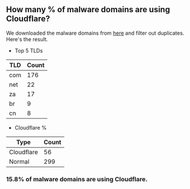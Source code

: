 ## How many % of malware domains are using Cloudflare?


We downloaded the malware domains from [here](https://urlhaus.abuse.ch) and filter out duplicates.
Here's the result.


[//]: # (start replacement)


- Top 5 TLDs

| TLD | Count |
| --- | --- |
| com | 176 |
| net | 22 |
| za | 17 |
| br | 9 |
| cn | 8 |


- Cloudflare %

| Type | Count |
| --- | --- |
| Cloudflare | 56 |
| Normal | 299 |


### 15.8% of malware domains are using Cloudflare.
